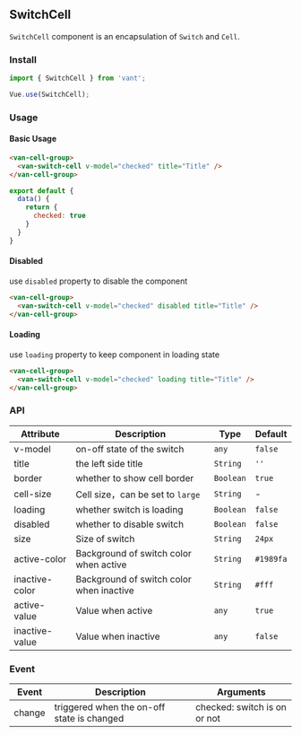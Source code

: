 ## SwitchCell
`SwitchCell` component is an encapsulation of `Switch` and `Cell`.

### Install
``` javascript
import { SwitchCell } from 'vant';

Vue.use(SwitchCell);
```

### Usage

#### Basic Usage

```html
<van-cell-group>
  <van-switch-cell v-model="checked" title="Title" />
</van-cell-group>
```

```javascript
export default {
  data() {
    return {
      checked: true
    }
  }
}
```


#### Disabled

use `disabled` property to disable the component

```html
<van-cell-group>
  <van-switch-cell v-model="checked" disabled title="Title" />
</van-cell-group>
```


#### Loading

use `loading` property to keep component in loading state

```html
<van-cell-group>
  <van-switch-cell v-model="checked" loading title="Title" />
</van-cell-group>
```

### API

| Attribute | Description | Type | Default |
|------|------|------|------|
| v-model | on-off state of the switch | `any` | `false` |
| title | the left side title | `String` | `''` |
| border | whether to show cell border | `Boolean` | `true` |
| cell-size | Cell size，can be set to `large` | `String` | - |
| loading | whether switch is loading | `Boolean` | `false` |
| disabled | whether to disable switch | `Boolean` | `false` |
| size | Size of switch | `String` | `24px` |
| active-color | Background of switch color when active | `String` | `#1989fa` |
| inactive-color | Background of switch color when inactive | `String` | `#fff` |
| active-value | Value when active | `any` | `true` |
| inactive-value | Value when inactive | `any` | `false` |

### Event

| Event | Description | Arguments |
|------|------|------|
| change | triggered when the on-off state is changed | checked: switch is on or not |
